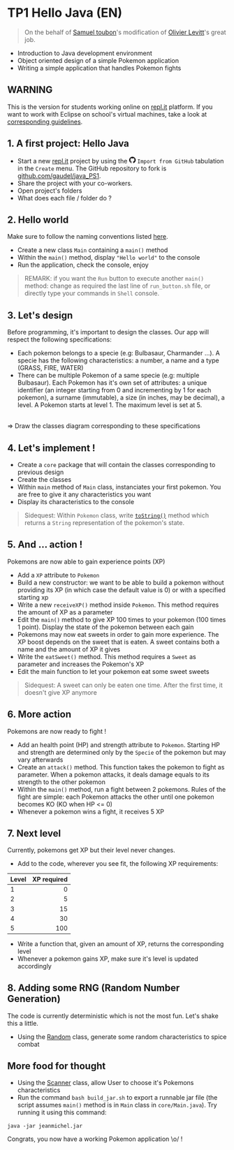 # TP1 Hello Java (EN)
> On the behalf of [Samuel toubon](http://wikisamuel.github.io/java/#/)'s modification of [Olivier Levitt](https://formations.levitt.fr/poo-java/#/)'s great job.

* Introduction to Java development environment
* Object oriented design of a simple Pokemon application
* Writing a simple application that handles Pokemon fights

## WARNING
This is the version for students working online on [repl.it](https://www.repl.it) platform. If you want to work with Eclipse on school's virtual machines, take a look at [corresponding guidelines](guidelines_for_practical_session_on_virtual_machine.md).

## 1. A first project: Hello Java

* Start a new [repl.it](https://www.repl.it) project by using the <img src="img/GitHub-Mark-32px.png" width="15"> `Import from GitHub` tabulation in the `Create` menu. The GitHub repository to fork is [github.com/gaudel/java_PS1](https://github.com/gaudel/java_PS1).
* Share the project with your co-workers.
* Open project's folders
* What does each file / folder do ?


## 2. Hello world

Make sure to follow the naming conventions listed [here](https://www.javatpoint.com/java-naming-conventions).

* Create a new class `Main` containing a `main()` method
* Within the `main()` method, display `"Hello world"` to the console
* Run the application, check the console, enjoy

> REMARK: if you want the `Run` button to execute another `main()` method: change as required the last line of `run_button.sh` file, or directly type your commands in `Shell` console.


## 3. Let's design

Before programming, it's important to design the classes. Our app will respect the following specifications:

* Each pokemon belongs to a specie (e.g: Bulbasaur, Charmander ...). A specie has the following characteristics: a number, a name and a type (GRASS, FIRE, WATER)
* There can be multiple Pokemon of a same specie (e.g: multiple Bulbasaur). Each Pokemon has it's own set of attributes: a unique identifier (an integer starting from 0 and incrementing by 1 for each pokemon), a surname (immutable), a size (in inches, may be decimal), a level. A Pokemon starts at level 1. The maximum level is set at 5.


<br />
=> Draw the classes diagram corresponding to these specifications


## 4. Let's implement !

* Create a `core` package that will contain the classes corresponding to previous design
* Create the classes
* Within `main` method of `Main` class, instanciates your first pokemon. You are free to give it any characteristics you want
* Display its characteristics to the console

> Sidequest: Within `Pokemon` class, write [`toString()`](https://docs.oracle.com/javase/8/docs/api/java/lang/Object.html) method which returns a `String` representation of the pokemon's state.


## 5. And ... action !

Pokemons are now able to gain experience points (XP)

* Add a `XP` attribute to `Pokemon`
* Build a new constructor: we want to be able to build a pokemon without providing its XP (in which case the default value is 0) or with a specified starting xp
* Write a new `receiveXP()` method inside `Pokemon`. This method requires the amount of XP as a parameter
* Edit the `main()` method to give XP 100 times to your pokemon (100 times 1 point). Display the state of the pokemon between each gain
* Pokemons may now eat sweets in order to gain more experience. The XP boost depends on the sweet that is eaten. A sweet contains both a name and the amount of XP it gives
* Write the `eatSweet()` method. This method requires a `Sweet` as parameter and increases the Pokemon's XP
* Edit the main function to let your pokemon eat some sweet sweets

> Sidequest: A sweet can only be eaten one time. After the first time, it doesn't give XP anymore


## 6. More action

Pokemons are now ready to fight !

* Add an health point (HP) and strength attribute to `Pokemon`. Starting HP and strength are determined only by the `Specie` of the pokemon but may vary afterwards
* Create an `attack()` method. This function takes the pokemon to fight as parameter. When a pokemon attacks, it deals damage equals to its strength to the other pokemon
* Within the `main()` method, run a fight between 2 pokemons. Rules of the fight are simple: each Pokemon attacks the other until one pokemon becomes KO (KO when HP <= 0)
* Whenever a pokemon wins a fight, it receives 5 XP


## 7. Next level

Currently, pokemons get XP but their level never changes.

* Add to the code, wherever you see fit, the following XP requirements:

| Level        |     XP required     |   
|:------------ | -------------: |
| 1        |     0    |  
| 2      |   5    |  
| 3         |     15      |   
| 4         |     30     |  
| 5        |     100     |  
* Write a function that, given an amount of XP, returns the corresponding level
* Whenever a pokemon gains XP, make sure it's level is updated accordingly


## 8. Adding some RNG (Random Number Generation)

The code is currently deterministic which is not the most fun. Let's shake this a little.

* Using the [Random](https://docs.oracle.com/javase/8/docs/api/java/util/Random.html) class, generate some random characteristics to spice combat


## More food for thought

* Using the [Scanner](https://docs.oracle.com/javase/8/docs/api/java/util/Scanner.html) class, allow User to choose it's Pokemons characteristics
* Run the command `bash build_jar.sh` to export a runnable jar file (the script assumes  `main()` method is in `Main` class in `core/Main.java`). Try running it using this command:   
```
java -jar jeanmichel.jar
```  
Congrats, you now have a working Pokemon application \o/ !
